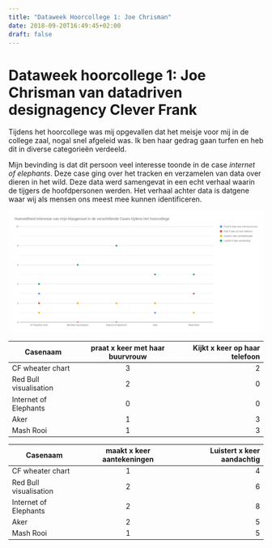 ```yaml
---
title: "Dataweek Hoorcollege 1: Joe Chrisman"
date: 2018-09-20T16:49:45+02:00
draft: false
---
```

# Dataweek hoorcollege 1: Joe Chrisman van datadriven designagency Clever Frank

Tijdens het hoorcollege was mij opgevallen dat het meisje voor mij in de college zaal, nogal snel afgeleid was. Ik ben haar gedrag gaan turfen en heb dit in diverse categorieën verdeeld. 

Mijn bevinding is dat dit persoon veel interesse toonde in de case *internet of elephants*. Deze case ging over het tracken en verzamelen van data over dieren in het wild. Deze data werd samengevat in een echt verhaal waarin de tijgers de hoofdpersonen werden. Het verhaal achter data is datgene waar wij als mensen ons meest mee kunnen identificeren. 

![Hoe interessant vond mijn klasgenoot de verschillende cases](https://github.com/Techdemo/datavisualisatie/blob/master/site/static/Hoeveelheid%20interesse%20van%20mijn%20klasgenoot%20in%20de%20verschillende%20Cases%20tijdens%20het%20hoorcollege.png?raw=true "Hoorcollege 1")


| Casenaam        | praat x keer met haar buurvrouw  | Kijkt x keer op haar telefoon  |
| -------------   |:-------------:                   | -----:                         |
| CF wheater chart| 3                                | 2                              |
| Red Bull visualisation      | 2                    |                              0 |
| Internet of Elephants | 0                          |                              0 |
| Aker | 1                                           |                              3 |
| Mash Rooi | 1                                      |                              3 |

| Casenaam        | maakt x keer aantekeningen       | Luistert x keer aandachtig  |
| -------------   |:-------------:                   | -----:                         |
| CF wheater chart| 1                                | 4                              |
| Red Bull visualisation      | 2                    |                              6 |
| Internet of Elephants | 2                          |                              8 |
| Aker | 2                                           |                              5 |
| Mash Rooi | 1                                      |                              5 |

